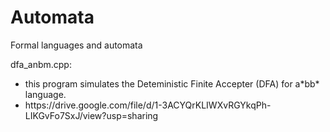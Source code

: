 # Automata
Formal languages and automata

dfa_anbm.cpp: <ul>
  <li> this program simulates the Deteministic Finite Accepter (DFA) for a*bb* language.</li>
  <li>https://drive.google.com/file/d/1-3ACYQrKLIWXvRGYkqPh-LIKGvFo7SxJ/view?usp=sharing</li>

  </ul>
